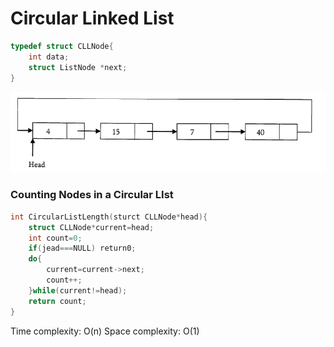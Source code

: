 # Circular Linked List

```c
typedef struct CLLNode{
    int data;
    struct ListNode *next;
}
```

![alt text](image-2.png)

### Counting Nodes in a Circular LIst

```c
int CircularListLength(sturct CLLNode*head){
    struct CLLNode*current=head;
    int count=0;
    if(jead===NULL) return0;
    do{
        current=current->next;
        count++;
    }while(current!=head);
    return count;
}
```

Time complexity: O(n)
Space complexity: O(1)